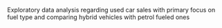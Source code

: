Exploratory data analysis regarding used car sales with primary focus on fuel type and comparing hybrid vehicles with petrol fueled ones
